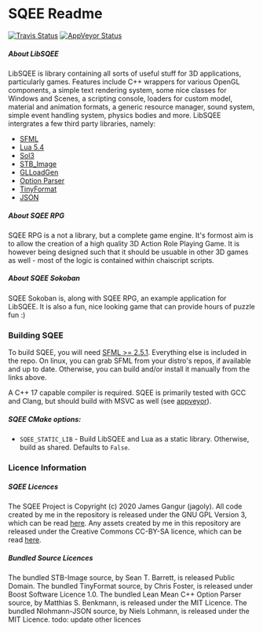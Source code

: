 # SQEE Readme

[![Travis Status](https://travis-ci.org/jagoly/sqee.svg?branch=master)](https://travis-ci.org/jagoly/sqee)
[![AppVeyor Status](https://ci.appveyor.com/api/projects/status/7ha0l295301mfgvr?branch=master&svg=true)](https://ci.appveyor.com/project/jagoly/sqee)

##### About LibSQEE
LibSQEE is library containing all sorts of useful stuff for 3D applications, particularly games. Features include C++ wrappers for various OpenGL components, a simple text rendering system, some nice classes for Windows and Scenes, a scripting console, loaders for custom model, material and animation formats, a generic resource manager, sound system, simple event handling system, physics bodies and more. LibSQEE intergrates a few third party libraries, namely:

 * [SFML](https://www.sfml-dev.org/)
 * [Lua 5.4](https://www.lua.org/)
 * [Sol3](https://github.com/ThePhD/sol2)
 * [STB_Image](https://github.com/nothings/stb)
 * [GLLoadGen](https://bitbucket.org/alfonse/glloadgen)
 * [Option Parser](http://optionparser.sourceforge.net/)
 * [TinyFormat](https://github.com/c42f/tinyformat)
 * [JSON](https://github.com/nlohmann/json)

##### About SQEE RPG
SQEE RPG is a not a library, but a complete game engine. It's formost aim is to allow the creation of a high quality 3D Action Role Playing Game. It is however being designed such that it should be usuable in other 3D games as well - most of the logic is contained within chaiscript scripts.

##### About SQEE Sokoban
SQEE Sokoban is, along with SQEE RPG, an example application for LibSQEE. It is also a fun, nice looking game that can provide hours of puzzle fun :)

### Building SQEE

To build SQEE, you will need [SFML >= 2.5.1](https://www.sfml-dev.org/download.php). Everything else is included in the repo. On linux, you can grab SFML from your distro's repos, if available and up to date. Otherwise, you can build and/or install it manually from the links above.

A C++ 17 capable compiler is required. SQEE is primarily tested with GCC and Clang, but should build with MSVC as well (see [appveyor](https://ci.appveyor.com/project/jagoly/sqee)).



##### SQEE CMake options:
 * `SQEE_STATIC_LIB` - Build LibSQEE and Lua as a static library. Otherwise, build as shared. Defaults to `False`.

### Licence Information

##### SQEE Licences
The SQEE Project is Copyright (c) 2020 James Gangur (jagoly). All code created by me in the repository is released under the GNU GPL Version 3, which can be read [here](http://www.gnu.org/licenses/gpl.html). Any assets created by me in this repository are released under the Creative Commons CC-BY-SA licence, which can be read [here](https://creativecommons.org/licenses/by-sa/2.0).

##### Bundled Source Licences
The bundled STB-Image source, by Sean T. Barrett, is released Public Domain. The bundled TinyFormat source, by Chris Foster, is released under Boost Software Licence 1.0. The bundled Lean Mean C++ Option Parser source, by Matthias S. Benkmann, is released under the MIT Licence. The bundled Nlohmann-JSON source, by Niels Lohmann, is released under the MIT Licence. todo: update other licences
